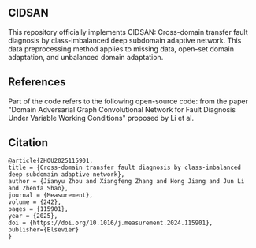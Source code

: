 CIDSAN
-
This repository officially implements CIDSAN: Cross-domain transfer fault diagnosis by class-imbalanced deep subdomain adaptive network.
This data preprocessing method applies to missing data, open-set domain adaptation, and unbalanced domain adaptation.

References
-
Part of the code refers to the following open-source code:
from the paper "Domain Adversarial Graph Convolutional Network for Fault Diagnosis Under Variable Working Conditions" proposed by Li et al.

Citation
-
    @article{ZHOU2025115901,
    title = {Cross-domain transfer fault diagnosis by class-imbalanced deep subdomain adaptive network},
    author = {Jianyu Zhou and Xiangfeng Zhang and Hong Jiang and Jun Li and Zhenfa Shao},
    journal = {Measurement},
    volume = {242},
    pages = {115901},
    year = {2025},
    doi = {https://doi.org/10.1016/j.measurement.2024.115901},
    publisher={Elsevier}
    }
